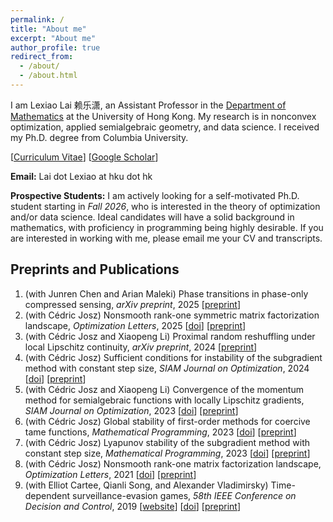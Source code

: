 ```yaml
---
permalink: /
title: "About me"
excerpt: "About me"
author_profile: true
redirect_from: 
  - /about/
  - /about.html
---
```


I am Lexiao Lai 赖乐潇, an Assistant Professor in the [Department of Mathematics](https://hkumath.hku.hk/web/index.php) at the University of Hong Kong. My research is in nonconvex optimization, applied semialgebraic geometry, and data science. I received my Ph.D. degree from Columbia University.

[[Curriculum Vitae](/Lai_Lexiao_CV.pdf)] [[Google Scholar](https://scholar.google.com/citations?user=pMOxAswAAAAJ&hl=en)]

**Email:** Lai dot Lexiao at hku dot hk

**Prospective Students:** I am actively looking for a self-motivated Ph.D. student starting in *Fall 2026*, who is interested in the theory of optimization and/or data science. Ideal candidates will have a solid background in mathematics, with proficiency in programming being highly desirable. If you are interested in working with me, please email me your CV and transcripts.

## Preprints and Publications
1. (with Junren Chen and Arian Maleki) Phase transitions in phase-only compressed sensing, *arXiv preprint*, 2025 [[preprint](https://arxiv.org/abs/2501.11905)]
1. (with Cédric Josz) Nonsmooth rank-one symmetric matrix factorization landscape, *Optimization Letters*, 2025 [[doi](https://link.springer.com/article/10.1007/s11590-025-02195-4)] [[preprint](https://arxiv.org/abs/2410.17487)]
1. (with Cédric Josz and Xiaopeng Li) Proximal random reshuffling under local Lipschitz continuity, *arXiv preprint*, 2024  [[preprint](https://arxiv.org/abs/2408.07182)]
1. (with Cédric Josz) Sufficient conditions for instability of the subgradient method with constant step size, *SIAM Journal on Optimization*, 2024 [[doi](https://epubs.siam.org/doi/abs/10.1137/22M1535723)] [[preprint](https://arxiv.org/abs/2211.14852)]
1. (with Cédric Josz and Xiaopeng Li) Convergence of the momentum method for semialgebraic functions with locally Lipschitz gradients, *SIAM Journal on Optimization*, 2023 [[doi](https://epubs.siam.org/doi/10.1137/23M1545720)] [[preprint](https://arxiv.org/abs/2307.03331)]
1. (with Cédric Josz) Global stability of first-order methods for coercive tame functions, *Mathematical Programming*, 2023 [[doi](https://link.springer.com/article/10.1007/s10107-023-02020-9)] [[preprint](https://arxiv.org/abs/2308.00899)]
1. (with Cédric Josz) Lyapunov stability of the subgradient method with constant step size, *Mathematical Programming*, 2023 [[doi](https://doi.org/10.1007/s10107-023-01936-6)] [[preprint](https://arxiv.org/abs/2211.14850)]
1. (with Cédric Josz) Nonsmooth rank-one matrix factorization landscape, *Optimization Letters*, 2021 [[doi](https://doi.org/10.1007/s11590-021-01819-9)] [[preprint](https://arxiv.org/abs/2211.14848)]
1. (with Elliot Cartee, Qianli Song, and Alexander Vladimirsky) Time-dependent surveillance-evasion games, *58th IEEE Conference on Decision and Control*, 2019 [[website](https://eikonal-equation.github.io/TimeDependent_SEG/)] [[doi](https://ieeexplore-ieee-org.ezproxy.cul.columbia.edu/document/9029329)] [[preprint](https://arxiv.org/abs/1903.01332)]





<br><br><br><script type='text/javascript' id='clustrmaps' src='//cdn.clustrmaps.com/map_v2.js?cl=ffffff&w=300&t=tt&d=Gdy9sgTo6hTpkNAjMHFIYVC3ZGv6K11WYiFCowwOQJQ&co=2d78ad&cmo=3acc3a&cmn=ff5353&ct=ffffff'></script>
